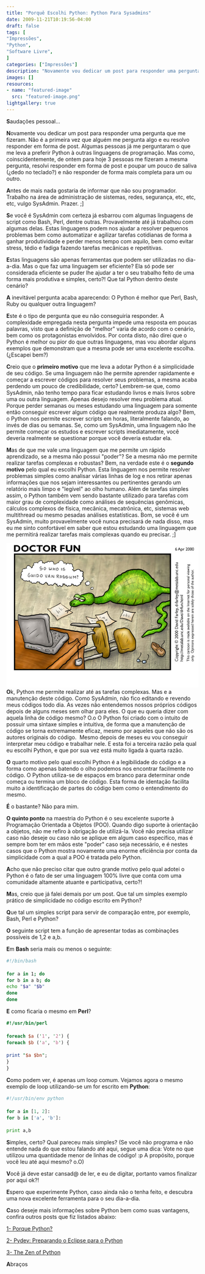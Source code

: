 ```yaml
---
title: "Porquê Escolhi Python: Python Para Sysadmins"
date: 2009-11-21T10:19:56-04:00
draft: false
tags: [
"Impressões",
"Python",
"Software Livre",
]
categories: ["Impressões"]
description: "Novamente vou dedicar um post para responder uma pergunta que me fizeram. Não é a primeira vez que alguém me pergunta algo e eu resolvo responder em forma de post. Algumas pessoas já me perguntaram o que me leva a preferir Python à outras linguagens de programação. Mas como, coinscidentemente, de ontem para hoje 3 pessoas me fizeram a mesma pergunta, resolvi responder em forma de post e poupar um pouco de saliva (¿dedo no teclado?) e não responder de forma mais completa para um ou outro."
images: []
resources:
- name: "featured-image"
  src: "featured-image.png"
lightgallery: true
---
```

**S**audações pessoal...

**N**ovamente vou dedicar um post para responder uma pergunta que me fizeram. Não é a primeira vez que alguém me pergunta algo e eu resolvo responder em forma de post. Algumas pessoas já me perguntaram o que me leva a preferir Python à outras linguagens de programação. Mas como, coinscidentemente, de ontem para hoje 3 pessoas me fizeram a mesma pergunta, resolvi responder em forma de post e poupar um pouco de saliva (¿dedo no teclado?) e não responder de forma mais completa para um ou outro.

<!--more-->

**A**ntes de mais nada gostaria de informar que não sou programador. Trabalho na área de administração de sistemas, redes, segurança, etc, etc, etc, vulgo SysAdmin. Prazer. ;]

**S**e você é SysAdmin com certeza já esbarrou com algumas linguagens de script como Bash, Perl, dentre outras. Provavelmente até já trabalhou com algumas delas. Estas linguagens podem nos ajudar a resolver pequenos problemas bem como automatizar e agilizar tarefas cotidianas de forma a ganhar produtividade e perder menos tempo com aquilo, bem como evitar stress, tédio e fadiga fazendo tarefas mecânicas e repetitivas.

**E**stas linguagens são apenas ferramentas que podem ser utilizadas no dia-a-dia. Mas o que faz uma linguagem ser eficiente? Ela só pode ser considerada eficiente se puder lhe ajudar a ter o seu trabalho feito de uma forma mais produtiva e simples, certo?! Que tal Python dentro deste cenário?

**A** inevitável pergunta acaba aparecendo: O Python é melhor que Perl, Bash, Ruby ou qualquer outra linguagem?

**E**ste é o tipo de pergunta que eu não conseguiria responder. A complexidade empregada nesta pergunta impede uma resposta em poucas palavras, visto que a definição de "melhor" varia de acordo com o cenário, bem como os protagonistas envolvidos. Por conta disto, não direi que o Python é melhor ou pior do que outras linguagens, mas vou abordar alguns exemplos que demonstram que a mesma pode ser uma excelente escolha. (¿Escapei bem?)

**C**reio que o **primeiro motivo** que me leva a adotar Python é a simplicidade de seu código. Se uma linguagem não lhe permite aprender rapidamente e começar a escrever códigos para resolver seus problemas, a mesma acaba perdendo um pouco de credibilidade, certo? Lembrem-se que, como SysAdmin, não tenho tempo para ficar estudando livros e mais livros sobre uma ou outra linguagem. Apenas desejo resolver meu problema atual. Porque perder semanas ou meses estudando uma linguagem para somente então conseguir escrever algum código que realmente produza algo? Bem, o Python nos permite escrever scripts em horas, literalmente falando, ao invés de dias ou semanas. Se, como um SysAdmin, uma linguagem não lhe permite começar os estudos e escrever scripts imediatamente, você deveria realmente se questionar porque você deveria estudar ela.

**M**as de que me vale uma linguagem que me permite um rápido aprendizado, se a mesma não possui "poder"? Se a mesma não me permite realizar tarefas complexas e robustas? Bem, na verdade este é o **segundo motivo** pelo qual eu escolhi Python. Esta linguagem nos permite resolver problemas simples como analisar várias linhas de log e nos retirar apenas informações que nos sejam interessantes ou pertinentes gerando um relatório mais limpo e "legível" ao olho humano. Além de tarefas simples assim, o Python também vem sendo bastante utilizado para tarefas com maior grau de complexidade como análises de sequências genômicas, cálculos complexos de física, mecânica, mecatrônica, etc, sistemas web multithread ou mesmo pesadas análises estatísticas. Bom, se você é um SysAdmin, muito provavelmente você nunca precisará de nada disso, mas eu me sinto confortável em saber que estou estudando uma linguagem que me permitirá realizar tarefas mais complexas quando eu precisar. ;]

![Python Cartoon](pythoncartoon.jpg)
**O**k, Python me permite realizar até as tarefas complexas. Mas e a manutenção deste código. Como SysAdmin, não fico editando e revendo meus códigos todo dia. As vezes não entendemos nossos próprios códigos depois de alguns meses sem olhar para eles. O que eu queria dizer com aquela linha de código mesmo? O.o O Python foi criado com o intuito de possuir uma sintaxe simples e intuitiva, de forma que a manutenção de código se torna extremamente eficaz, mesmo por aqueles que não são os autores originais do código.  Mesmo depois de meses eu vou conseguir interpretar meu código e trabalhar nele. E esta foi a terceira razão pela qual eu escolhi Python, e que por sua vez está muito ligada à quarta razão.

**O** quarto motivo pelo qual escolhi Python é a legibilidade do código e a forma como apenas batendo o olho podemos nos encontrar facilmente no código. O Python utiliza-se de espaços em branco para determinar onde começa ou termina um bloco de código. Esta forma de identação facilita muito a identificação de partes do código bem como o entendimento do mesmo.

**É** o bastante? Não para mim.

**O quinto ponto** na maestria do Python é o seu excelente suporte à Programação Orientada a Objetos (POO). Quando digo suporte à orientação a objetos, não me refiro à obrigação de utilizá-la. Você não precisa utilizar caso não deseje ou caso não se aplique em algum caso específico, mas é sempre bom ter em mãos este "poder" caso seja necessário, e é nestes casos que o Python mostra novamente uma enorme eficiência por conta da simplicidade com a qual a POO é tratada pelo Python.

**A**cho que não preciso citar que outro grande motivo pelo qual adotei o Python é o fato de ser uma linguagem 100% livre que conta com uma comunidade altamente atuante e participativa, certo?!

**M**as, creio que já falei demais por um post. Que tal um simples exemplo prático de simplicidade no código escrito em Python?

**Q**ue tal um simples script para servir de comparação entre, por exemplo, Bash, Perl e Python?

**O** seguinte script tem a função de apresentar todas as combinações possíveis de 1,2 e a,b.

**E**m **Bash** seria mais ou menos o seguinte:


```bash
#!/bin/bash

for a in 1; do
for b in a b; do
echo "$a" "$b"
done
done
```

**E** como ficaria o mesmo em **Perl**?

```perl
#!/usr/bin/perl

foreach $a ('1', '2') {
foreach $b ('a', 'b') {

print "$a $bn";
}
}
```

**C**omo podem ver, é apenas um loop comum. Vejamos agora o mesmo exemplo de loop utilizando-se um for escrito em **Python**:

```python
#!/usr/bin/env python

for a in [1, 2]:
for b in ['a', 'b']:

print a,b
```

**S**imples, certo? Qual pareceu mais simples? (Se você não programa e não entende nada do que estou falando até aqui, segue uma dica: Vote no que utilizou uma quantidade menor de linhas de código! :p A propósito, porque você leu até aqui mesmo? o.O)

**V**ocê já deve estar cansad@ de ler, e eu de digitar, portanto vamos finalizar por aqui ok?!

**E**spero que experimente Python, caso ainda não o tenha feito, e descubra uma nova excelente ferramenta para o seu dia-a-dia.

**C**aso deseje mais informações sobre Python bem como suas vantagens, confira outros posts que fiz listados abaixo:

[1- Porque Python?](/posts/porque-python/)

[2- Pydev: Preparando o Eclipse para o Python](/posts/pydev-preparando-o-eclipse-para/)

[3- The Zen of Python](/posts/the-zen-of-python/)

**A**braços
